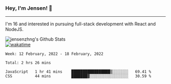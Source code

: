 ### Hey, I'm Jensen! 👋

---

I'm 16 and interested in pursuing full-stack development with React and NodeJS.

![jensenzhng's Github Stats](https://github-readme-stats.vercel.app/api?username=jensenzhng&theme=dark&show_icons=true&count_private=true)
<br />
[![wakatime](https://wakatime.com/badge/user/cbfc263d-3611-4e36-8278-8fad45fe3f62.svg)](https://wakatime.com/@cbfc263d-3611-4e36-8278-8fad45fe3f62)

<!--START_SECTION:waka-->
```text
Week: 12 February, 2022 - 18 February, 2022

Total: 2 hrs 26 mins

JavaScript   1 hr 41 mins    █████████████████▒░░░░░░░   69.41 % 
CSS          44 mins         ███████▓░░░░░░░░░░░░░░░░░   30.59 % 
```
<!--END_SECTION:waka-->

